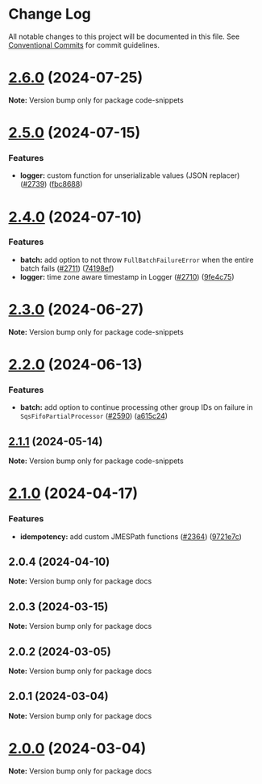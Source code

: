 # Change Log

All notable changes to this project will be documented in this file.
See [Conventional Commits](https://conventionalcommits.org) for commit guidelines.

# [2.6.0](https://github.com/aws-powertools/powertools-lambda-typescript/compare/v2.5.0...v2.6.0) (2024-07-25)

**Note:** Version bump only for package code-snippets





# [2.5.0](https://github.com/aws-powertools/powertools-lambda-typescript/compare/v2.4.0...v2.5.0) (2024-07-15)


### Features

* **logger:** custom function for unserializable values (JSON replacer)  ([#2739](https://github.com/aws-powertools/powertools-lambda-typescript/issues/2739)) ([fbc8688](https://github.com/aws-powertools/powertools-lambda-typescript/commit/fbc86889f88203945a4201c6a6c403b3a257d54f))





# [2.4.0](https://github.com/aws-powertools/powertools-lambda-typescript/compare/v2.3.0...v2.4.0) (2024-07-10)


### Features

* **batch:** add option to not throw `FullBatchFailureError` when the entire batch fails ([#2711](https://github.com/aws-powertools/powertools-lambda-typescript/issues/2711)) ([74198ef](https://github.com/aws-powertools/powertools-lambda-typescript/commit/74198ef1ec1d11267813d2f4b6dd5f4c5692f7d4))
* **logger:** time zone aware timestamp in Logger ([#2710](https://github.com/aws-powertools/powertools-lambda-typescript/issues/2710)) ([9fe4c75](https://github.com/aws-powertools/powertools-lambda-typescript/commit/9fe4c754960a07aad008ff4ada63cf68aa9ba89a))





# [2.3.0](https://github.com/aws-powertools/powertools-lambda-typescript/compare/v2.2.0...v2.3.0) (2024-06-27)

**Note:** Version bump only for package code-snippets





# [2.2.0](https://github.com/aws-powertools/powertools-lambda-typescript/compare/v2.1.1...v2.2.0) (2024-06-13)


### Features

* **batch:** add option to continue processing other group IDs on failure in `SqsFifoPartialProcessor` ([#2590](https://github.com/aws-powertools/powertools-lambda-typescript/issues/2590)) ([a615c24](https://github.com/aws-powertools/powertools-lambda-typescript/commit/a615c24108c4653be4c62d8488092fc08a4a3cc3))





## [2.1.1](https://github.com/aws-powertools/powertools-lambda-typescript/compare/v2.1.0...v2.1.1) (2024-05-14)

**Note:** Version bump only for package code-snippets





# [2.1.0](https://github.com/aws-powertools/powertools-lambda-typescript/compare/v2.0.4...v2.1.0) (2024-04-17)


### Features

* **idempotency:** add custom JMESPath functions ([#2364](https://github.com/aws-powertools/powertools-lambda-typescript/issues/2364)) ([9721e7c](https://github.com/aws-powertools/powertools-lambda-typescript/commit/9721e7c01fc010944eb477bdbc24b9e06a5c4571))





## 2.0.4 (2024-04-10)

**Note:** Version bump only for package docs





## 2.0.3 (2024-03-15)

**Note:** Version bump only for package docs





## 2.0.2 (2024-03-05)

**Note:** Version bump only for package docs





## 2.0.1 (2024-03-04)

**Note:** Version bump only for package docs





# [2.0.0](https://github.com/aws-powertools/powertools-lambda-typescript/compare/v1.18.1...v2.0.0) (2024-03-04)

**Note:** Version bump only for package docs
